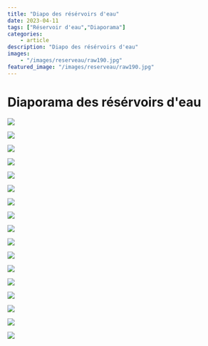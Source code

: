```yaml
---
title: "Diapo des résérvoirs d'eau"
date: 2023-04-11
tags: ["Réservoir d'eau","Diaporama"]
categories:
    - article
description: "Diapo des résérvoirs d'eau"
images:
    - "/images/reserveau/raw190.jpg"
featured_image: "/images/reserveau/raw190.jpg"
--- 
```

# Diaporama des résérvoirs d'eau

![](/images/reserveau/DSC01439.jpg) 

![](/images/reserveau/DSC01804.jpg) 

![](/images/reserveau/DSC07638.jpg) 

![](/images/reserveau/DSC07677.jpg) 

![](/images/reserveau/DSC07678.jpg) 

![](/images/reserveau/DSC07679.jpg) 

![](/images/reserveau/DSC07732.jpg) 

![](/images/reserveau/DSC03391.jpg) 

![](images/raw191.JPG) 

![](images/raw190.JPG) 

![](/images/reserveau/DSC08160.jpg) 

![](/images/reserveau/DSC08161.jpg) 

![](/images/reserveau/DSC08778.jpg) 

![](/images/reserveau/DSC08783.jpg) 

![](/images/reserveau/DSC09152.jpg) 

![](/images/reserveau/DSC09192.jpg) 

![](/images/reserveau/DSC09564.jpg) 
